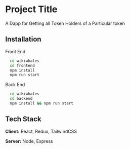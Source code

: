 # Project Title

A Dapp for Getting all Token Holders of a Particular token

## Installation

Front End

```bash
  cd wikiwhales
  cd frontend
  npm install
  npm run start
```

Back End

```bash
  cd wikiwhales
  cd backend
  npm install && npm run start
```

## Tech Stack

**Client:** React, Redux, TailwindCSS

**Server:** Node, Express
